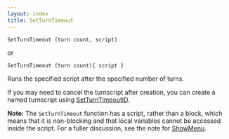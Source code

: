 ```yaml
---
layout: index
title: SetTurnTimeout
---
```


    SetTurnTimeout (turn count, script)

or

    SetTurnTimeout (turn count){ script }

Runs the specified script after the specified number of turns.

If you may need to cancel the turnscript after creation, you can create a named turnscript using [SetTurnTimeoutID](setturntimeoutid.html).

**Note:** The `SetTurnTimeout` function has a script, rather than a block, which means that it is non-blocking and that local variables cannot be accessed inside the script. For a fuller discussion, see the note for [ShowMenu](showmenu.html).
